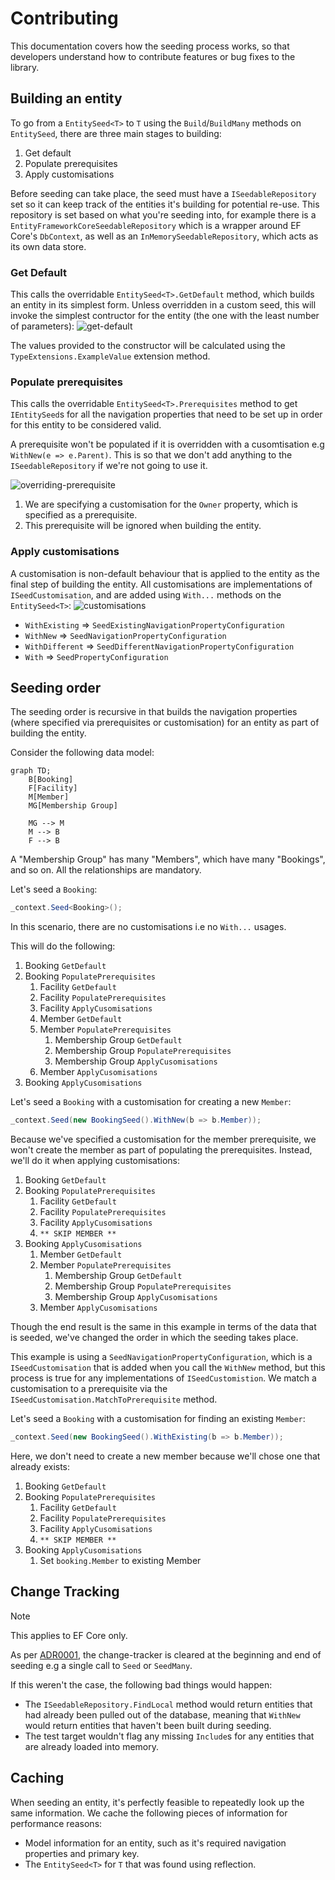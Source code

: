 # Contributing

This documentation covers how the seeding process works, so that developers understand how to contribute features or bug fixes to the library.

## Building an entity

To go from a `EntitySeed<T>` to `T` using the `Build`/`BuildMany` methods on `EntitySeed`, there are three main stages to building:
1. Get default
1. Populate prerequisites
1. Apply customisations

Before seeding can take place, the seed must have a `ISeedableRepository` set so it can keep track of the entities it's building for potential re-use. This repository is set based on what you're seeding into, for example there is a `EntityFrameworkCoreSeedableRepository` which is a wrapper around EF Core's `DbContext`, as well as an `InMemorySeedableRepository`, which acts as its own data store.

### Get Default
This calls the overridable `EntitySeed<T>.GetDefault` method, which builds an entity in its simplest form. Unless overridden in a custom seed, this will invoke the simplest contructor for the entity (the one with the least number of parameters):
![get-default](./docs/assets/get-default.png)

The values provided to the constructor will be calculated using the `TypeExtensions.ExampleValue` extension method.

### Populate prerequisites
This calls the overridable `EntitySeed<T>.Prerequisites` method to get `IEntitySeed`s for all the navigation properties that need to be set up in order for this entity to be considered valid.

A prerequisite won't be populated if it is overridden with a cusomtisation e.g `WithNew(e => e.Parent)`. This is so that we don't add anything to the `ISeedableRepository` if we're not going to use it.

![overriding-prerequisite](./docs/assets/overriding-prerequisite.png)
1. We are specifying a customisation for the `Owner` property, which is specified as a prerequisite.
1. This prerequisite will be ignored when building the entity.

### Apply customisations

A customisation is non-default behaviour that is applied to the entity as the final step of building the entity. All customisations are implementations of `ISeedCustomisation`, and are added using `With...` methods on the `EntitySeed<T>`:
![customisations](./docs/assets/customisations.png)

- `WithExisting` => `SeedExistingNavigationPropertyConfiguration`
- `WithNew` => `SeedNavigationPropertyConfiguration`
- `WithDifferent` => `SeedDifferentNavigationPropertyConfiguration`
- `With` => `SeedPropertyConfiguration`



## Seeding order

The seeding order is recursive in that builds the navigation properties (where specified via prerequisites or customisation) for an entity as part of building the entity. 

Consider the following data model:

```mermaid
graph TD;
    B[Booking]
    F[Facility]
    M[Member]
    MG[Membership Group]
 
    MG --> M
    M --> B
    F --> B
```
A "Membership Group" has many "Members", which have many "Bookings", and so on. All the relationships are mandatory.

Let's seed a `Booking`:
```cs
_context.Seed<Booking>();
```
In this scenario, there are no customisations i.e no `With...` usages.

This will do the following:

1. Booking `GetDefault`
1. Booking `PopulatePrerequisites`
    1. Facility `GetDefault`
    1. Facility `PopulatePrerequisites`
    1. Facility `ApplyCusomisations`
    1. Member `GetDefault`
    1. Member `PopulatePrerequisites`
        1. Membership Group `GetDefault`
        1. Membership Group `PopulatePrerequisites`
        1. Membership Group `ApplyCusomisations`
    1. Member `ApplyCusomisations`
1. Booking `ApplyCusomisations`

Let's seed a `Booking` with a customisation for creating a new `Member`:
```cs
_context.Seed(new BookingSeed().WithNew(b => b.Member));
```
Because we've specified a customisation for the member prerequisite, we won't create the member as part of populating the prerequisites. Instead, we'll do it when applying customisations:

1. Booking `GetDefault`
1. Booking `PopulatePrerequisites`
    1. Facility `GetDefault`
    1. Facility `PopulatePrerequisites`
    1. Facility `ApplyCusomisations`
    1. `** SKIP MEMBER **`
1. Booking `ApplyCusomisations`
    1. Member `GetDefault`
    1. Member `PopulatePrerequisites`
        1. Membership Group `GetDefault`
        1. Membership Group `PopulatePrerequisites`
        1. Membership Group `ApplyCusomisations`
    1. Member `ApplyCusomisations`

Though the end result is the same in this example in terms of the data that is seeded, we've changed the order in which the seeding takes place.

This example is using a `SeedNavigationPropertyConfiguration`, which is a `ISeedCustomisation` that is added when you call the `WithNew` method, but this process is true for any implementations of `ISeedCustomistion`. We match a customisation to a prerequisite via the `ISeedCustomisation.MatchToPrerequisite` method.

Let's seed a `Booking` with a customisation for finding an existing `Member`:
```cs
_context.Seed(new BookingSeed().WithExisting(b => b.Member));
```
Here, we don't need to create a new member because we'll chose one that already exists:

1. Booking `GetDefault`
1. Booking `PopulatePrerequisites`
    1. Facility `GetDefault`
    1. Facility `PopulatePrerequisites`
    1. Facility `ApplyCusomisations`
    1. `** SKIP MEMBER **`
1. Booking `ApplyCusomisations`
    1. Set `booking.Member` to existing Member 

## Change Tracking

> [!NOTE]
> This applies to EF Core only.

As per [ADR0001](./docs/adr/0001-clear-the-ef-core-change-tracker.md), the change-tracker is cleared at the beginning and end of seeding e.g a single call to `Seed` or `SeedMany`.

If this weren't the case, the following bad things would happen:
- The `ISeedableRepository.FindLocal` method would return entities that had already been pulled out of the database, meaning that `WithNew` would return entities that haven't been built during seeding.
- The test target wouldn't flag any missing `Include`s for any entities that are already loaded into memory.


## Caching

When seeding an entity, it's perfectly feasible to repeatedly look up the same information. We cache the following pieces of information for performance reasons:
- Model information for an entity, such as it's required navigation properties and primary key.
- The `EntitySeed<T>` for `T` that was found using reflection.